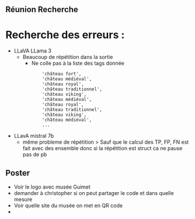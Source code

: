 ## Réunion Recherche

# Recherche des erreurs :
 - LLaVA LLama 3 
	 - Beaucoup de répétition dans la sortie
		 - Ne colle pas à la liste des tags donnée
		   ```
			   'château fort',
			   'château médiéval',
			   'château royal',
			   'château traditionnel', 
			   'château viking', 
			   'château médiéval', 
			   'château royal', 
			   'château traditionnel', 
			   'château viking', 
			   'château médiéval',
			   ...
			```
 - LLavA mistral 7b
	 - même probleme de répétition
		   > Sauf que le calcul des TP, FP, FN est fait avec des ensemble donc si la répétition est struct ca ne pause pas de pb


## Poster
 - Voir le logo avec musée Guimet
 - demander à christopher si  on peut partager le code et dans quelle mesure
 - Voir quelle site du musée on met en QR code
 - 